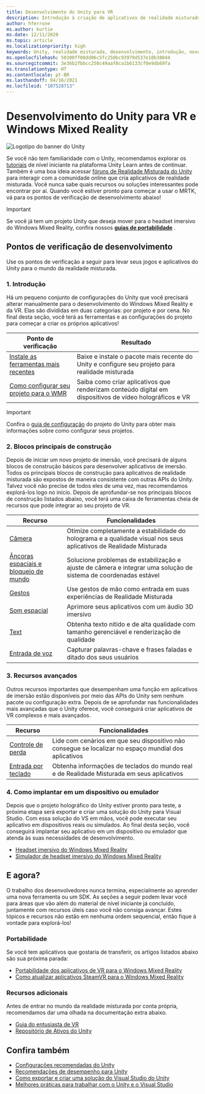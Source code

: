 ```yaml
---
title: Desenvolvimento do Unity para VR
description: Introdução à criação de aplicativos de realidade misturada no Unity para headsets imersivos de VR e do Windows Mixed Reality.
author: hferrone
ms.author: kurtie
ms.date: 12/11/2020
ms.topic: article
ms.localizationpriority: high
keywords: Unity, realidade misturada, desenvolvimento, introdução, novo projeto, portabilidade, funcionalidade, câmera, simulação, emulação, documentação, headset de realidade misturada, headset do windows mixed reality, headset de realidade virtual, o que é realidade virtual, o que é realidade aumentada, MRTK, kit de ferramentas de realidade misturada, entrada de voz, câmera localizável, emulador, Azure, tutoriais
ms.openlocfilehash: 50300ff08dd06c5fc250bc93979d537e10b38044
ms.sourcegitcommit: 3e36b2fbbcc250c49aaf8ca1b6133cf0e9db69fa
ms.translationtype: HT
ms.contentlocale: pt-BR
ms.lasthandoff: 04/16/2021
ms.locfileid: "107528713"
---
```

# <a name="unity-development-for-vr-and-windows-mixed-reality"></a>Desenvolvimento do Unity para VR e Windows Mixed Reality

![Logotipo do banner do Unity](../images/unity_logo_banner.png)

Se você não tem familiaridade com o Unity, recomendamos explorar os [tutoriais](https://unity3d.com/learn/tutorials) de nível iniciante na plataforma Unity Learn antes de continuar. Também é uma boa ideia acessar [fóruns de Realidade Misturada do Unity](https://forum.unity3d.com/forums/hololens.102/) para interagir com a comunidade online que cria aplicativos de realidade misturada. Você nunca sabe quais recursos ou soluções interessantes pode encontrar por aí. Quando você estiver pronto para começar a usar o MRTK, vá para os pontos de verificação de desenvolvimento abaixo!

> [!IMPORTANT]
> Se você já tem um projeto Unity que deseja mover para o headset imersivo do Windows Mixed Reality, confira nossos **[guias de portabilidade](../porting-apps/porting-overview.md)** . 

## <a name="development-checkpoints"></a>Pontos de verificação de desenvolvimento

Use os pontos de verificação a seguir para levar seus jogos e aplicativos do Unity para o mundo da realidade misturada. 

### <a name="1-getting-started"></a>1. Introdução

Há um pequeno conjunto de configurações do Unity que você precisará alterar manualmente para o desenvolvimento do Windows Mixed Reality e da VR. Elas são divididas em duas categorias: por projeto e por cena. No final desta seção, você terá as ferramentas e as configurações do projeto para começar a criar os próprios aplicativos!

|  Ponto de verificação  |  Resultado  |
| --- | --- |
| [Instale as ferramentas mais recentes](../install-the-tools.md) | Baixe e instale o pacote mais recente do Unity e configure seu projeto para realidade misturada |
| [Como configurar seu projeto para o WMR](windows-xr-plugin.md) | Saiba como criar aplicativos que renderizam conteúdo digital em dispositivos de vídeo holográficos e VR |

> [!IMPORTANT]
> Confira o [guia de configuração](choosing-unity-version.md) do projeto do Unity para obter mais informações sobre como configurar seus projetos.

### <a name="2-core-building-blocks"></a>2. Blocos principais de construção

Depois de iniciar um novo projeto de imersão, você precisará de alguns blocos de construção básicos para desenvolver aplicativos de imersão. Todos os principais blocos de construção para aplicativos de realidade misturada são expostos de maneira consistente com outras APIs do Unity. Talvez você não precise de todos eles de uma vez, mas recomendamos explorá-los logo no início. Depois de aprofundar-se nos principais blocos de construção listados abaixo, você terá uma caixa de ferramentas cheia de recursos que pode integrar ao seu projeto de VR.

|  Recurso  |  Funcionalidades  |
| --- | --- |
| [Câmera](../unity/camera-in-unity.md) | Otimize completamente a estabilidade do holograma e a qualidade visual nos seus aplicativos de Realidade Misturada |
| [Âncoras espaciais e bloqueio de mundo](spatial-anchors-in-unity.md) | Solucione problemas de estabilização e ajuste de câmera e integrar uma solução de sistema de coordenadas estável || [Controladores de movimentos](../unity/motion-controllers-in-unity.md) | Adicionar ações espaciais aos seus aplicativos de Realidade Misturada |
| [Gestos](../unity/gestures-in-unity.md) | Use gestos de mão como entrada em suas experiências de Realidade Misturada |
| [Som espacial](../unity/spatial-sound-in-unity.md) | Aprimore seus aplicativos com um áudio 3D imersivo |
| [Text](../unity/text-in-unity.md) | Obtenha texto nítido e de alta qualidade com tamanho gerenciável e renderização de qualidade |
| [Entrada de voz](../unity/voice-input-in-unity.md) | Capturar palavras-chave e frases faladas e ditado dos seus usuários|

### <a name="3-advanced-features"></a>3. Recursos avançados

Outros recursos importantes que desempenham uma função em aplicativos de imersão estão disponíveis por meio das APIs do Unity sem nenhum pacote ou configuração extra. Depois de se aprofundar nas funcionalidades mais avançadas que o Unity oferece, você conseguirá criar aplicativos de VR complexos e mais avançados.

|  Recurso  |  Funcionalidades  |
| --- | --- |
| [Controle de perda](tracking-loss-in-unity.md) | Lide com cenários em que seu dispositivo não consegue se localizar no espaço mundial dos aplicativos |
| [Entrada por teclado](keyboard-input-in-unity.md) | Obtenha informações de teclados do mundo real e de Realidade Misturada em seus aplicativos |

### <a name="4-deploying-to-a-device-or-emulator"></a>4. Como implantar em um dispositivo ou emulador

Depois que o projeto holográfico do Unity estiver pronto para teste, a próxima etapa será exportar e criar uma solução do Unity para Visual Studio. Com essa solução do VS em mãos, você pode executar seu aplicativo em dispositivos reais ou simulados. Ao final desta seção, você conseguirá implantar seu aplicativo em um dispositivo ou emulador que atenda às suas necessidades de desenvolvimento.

* [Headset imersivo do Windows Mixed Reality](../platform-capabilities-and-apis/using-visual-studio.md)
* [Simulador de headset imersivo do Windows Mixed Reality](../platform-capabilities-and-apis/using-the-windows-mixed-reality-simulator.md)

## <a name="whats-next"></a>E agora?

O trabalho dos desenvolvedores nunca termina, especialmente ao aprender uma nova ferramenta ou um SDK. As seções a seguir podem levar você para áreas que vão além do material de nível iniciante já concluído, juntamente com recursos úteis caso você não consiga avançar. Estes tópicos e recursos não estão em nenhuma ordem sequencial, então fique à vontade para explorá-los!

### <a name="porting"></a>Portabilidade

Se você tem aplicativos que gostaria de transferir, os artigos listados abaixo são sua próxima parada:

* [Portabilidade dos aplicativos de VR para o Windows Mixed Reality](../porting-apps/porting-guides.md?tabs=project)
* [Como atualizar aplicativos SteamVR para o Windows Mixed Reality](../porting-apps/updating-your-steamvr-application-for-windows-mixed-reality.md)

### <a name="additional-resources"></a>Recursos adicionais

Antes de entrar no mundo da realidade misturada por conta própria, recomendamos dar uma olhada na documentação extra abaixo. 

* [Guia do entusiasta de VR](/windows/mixed-reality/enthusiast-guide/vr-journey)
* [Repositório de Ativos do Unity](https://assetstore.unity.com)

## <a name="see-also"></a>Confira também 

* [Configurações recomendadas do Unity](recommended-settings-for-unity.md)
* [Recomendações de desempenho para Unity](performance-recommendations-for-unity.md)
* [Como exportar e criar uma solução do Visual Studio do Unity](exporting-and-building-a-unity-visual-studio-solution.md)
* [Melhores práticas para trabalhar com o Unity e o Visual Studio](best-practices-for-working-with-unity-and-visual-studio.md)